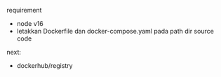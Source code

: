 requirement
- node v16
- letakkan Dockerfile dan docker-compose.yaml pada path dir source code


next:
- dockerhub/registry
